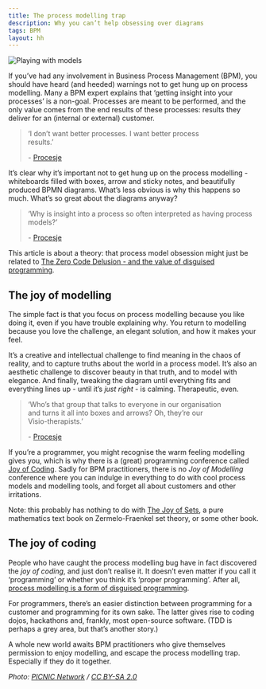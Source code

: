 ```yaml
---
title: The process modelling trap 
description: Why you can’t help obsessing over diagrams
tags: BPM
layout: hh
---
```


![Playing with models](lego-play.jpg)

If you’ve had any involvement in Business Process Management (BPM), you should have heard (and heeded) warnings not to get hung up on process modelling. Many a BPM expert explains that ‘getting insight into your processes’ is a non-goal. Processes are meant to be performed, and the only value comes from the end results of these processes: results they deliver for an (internal or external) customer.

<blockquote class="big solid-one" style="max-width:28em"><p>‘I don’t want better processes. I want better process results.’</p>
<p>- <a href="http://procesje.nl/">Procesje</a></p></blockquote>

It’s clear why it’s important not to get hung up on the process modelling - whiteboards filled with boxes, arrow and sticky notes, and beautifully produced BPMN diagrams. What’s less obvious is why this happens so much. What’s so great about the diagrams anyway?

<blockquote class="big solid-two"><p>‘Why is insight into a process so often interpreted as having process models?’</p>
<p>- <a href="http://procesje.nl/">Procesje</a></p></blockquote>

This article is about a theory: that process model obsession might just be related to [The Zero Code Delusion - and the value of disguised programming](zero-code-delusion).


## The joy of modelling

The simple fact is that you focus on process modelling because you like doing it, even if you have trouble explaining why. You return to modelling because you love the challenge, an elegant solution, and how it makes your feel.

It’s a creative and intellectual challenge to find meaning in the chaos of reality, and to capture truths about the world in a process model. It’s also an aesthetic challenge to discover beauty in that truth, and to model with elegance. And finally, tweaking the diagram until everything fits and everything lines up - until it’s _just right_ - is calming. Therapeutic, even.

<blockquote class="big solid-three" style="max-width:28em"><p>‘Who’s that group that talks to everyone in our organisation and turns it all into boxes and arrows? Oh, they’re our Visio-therapists.’</p>
<p>- <a href="http://procesje.nl/">Procesje</a></p></blockquote>

If you’re a programmer, you might recognise the warm feeling modelling gives you, which is why there is a (great) programming conference called [Joy of Coding](http://joyofcoding.org/). Sadly for BPM practitioners, there is no _Joy of Modelling_ conference where you can indulge in everything to do with cool process models and modelling tools, and forget all about customers and other irritations.

Note: this probably has nothing to do with [The Joy of Sets](http://books.google.nl/books/about/The_Joy_of_Sets.html?id=hCv-vFu4jskC), a pure mathematics text book on Zermelo-Fraenkel set theory, or some other book.


## The joy of coding

People who have caught the process modelling bug have in fact discovered the _joy of coding_, and just don’t realise it. It doesn’t even matter if you call it ‘programming’ or whether you think it’s ‘proper programming’. After all, [process modelling is a form of disguised programming](zero-code-delusion).

For programmers, there’s an easier distinction between programming for a customer and programming for its own sake. The latter gives rise to coding dojos, hackathons and, frankly, most open-source software. (TDD is perhaps a grey area, but that’s another story.)

A whole new world awaits BPM practitioners who give themselves permission to enjoy modelling, and escape the process modelling trap. Especially if they do it together.

_Photo: [PICNIC Network](https://www.flickr.com/photos/crossmediaweek/7307215176) / [CC BY-SA 2.0](https://creativecommons.org/licenses/by-sa/2.0/)_
